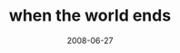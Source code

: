 ---
layout: base.njk
title : 'when the world ends' 
view_title : 'when the world ends' 
year : '2008' 
date : '2008-06-27' 
img_file : '/drawing/whentheworldends.jpg' 
html_file : 'whentheworldends' 
next_html : 'thatwasthefunpart.html' 
year_order : '286' 
permalink : "title/{{html_file}}.html"
---